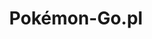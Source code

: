 ---
title: "Pokémon-Go.pl"
category: "WWW,Forum"
shortdesc: 'Największa polska strona o Pokémon GO'
wwwlink: 'https://pokemon-go.pl'
forumlink: 'https://www.forum.pokemon-go.pl/'
---
